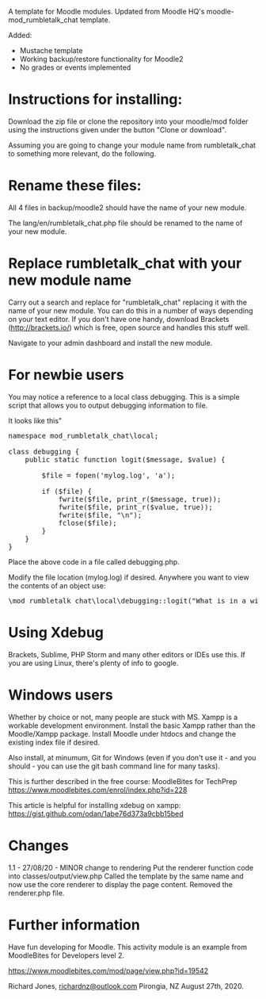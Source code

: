 A template for Moodle modules.  Updated from Moodle HQ's moodle-mod_rumbletalk_chat template.

Added:

 - Mustache template
 - Working backup/restore functionality for Moodle2
 - No grades or events implemented

Instructions for installing:
============================

Download the zip file or clone the repository into your moodle/mod folder using the instructions given under the button "Clone or download".

Assuming you are going to change your module name from rumbletalk_chat to something more relevant, do the following.

Rename these files:
===================
All 4 files in backup/moodle2 should have the name of your new module.

The lang/en/rumbletalk_chat.php file should be renamed to the name of your new module.

Replace rumbletalk_chat with your new module name
========================================
Carry out a search and replace for "rumbletalk_chat" replacing it with the name of your new module.  You can do this in a number of ways depending on your text editor.  If you don't have one handy, download Brackets (http://brackets.io/) which is free, open source and handles this stuff well.

Navigate to your admin dashboard and install the new module.

For newbie users
================
You may notice a reference to a local class debugging.  This is a simple script that allows you to output debugging information to file.

It looks like this"

<pre>
namespace mod_rumbletalk_chat\local;

class debugging {
    public static function logit($message, $value) {

        $file = fopen('mylog.log', 'a');

        if ($file) {
            fwrite($file, print_r($message, true));
            fwrite($file, print_r($value, true));
            fwrite($file, "\n");
            fclose($file);
        }
    }
}
</pre>

Place the above code in a file called debugging.php.

Modify the file location (mylog.log) if desired.  Anywhere you want to view the contents of an object use:
<pre>
\mod_rumbletalk_chat\local\debugging::logit("What is in a widegt: ", $rumbletalk_chat);
</pre>

Using Xdebug
============
Brackets, Sublime, PHP Storm and many other editors or IDEs use this.  If you are using Linux, there's plenty of info to google.

Windows users
=============
Whether by choice or not, many people are stuck with MS.  Xampp is a workable development environment.  Install the basic Xampp rather than the Moodle/Xampp package.  Install Moodle under htdocs and change the existing index file if desired.

Also install, at minumum, Git for Windows (even if you don't use it - and you should - you can use the git bash command line for many tasks).

This is further described in the free course: MoodleBites for TechPrep
https://www.moodlebites.com/enrol/index.php?id=228

This article is helpful for installing xdebug on xampp:
https://gist.github.com/odan/1abe76d373a9cbb15bed

Changes
=======
1.1 - 27/08/20 - MINOR change to rendering
Put the renderer function code into classes/output/view.php
Called the template by the same name and now use the core renderer to display the page content.
Removed the renderer.php file.

Further information
===================
Have fun developing for Moodle.  This activity module is an
example from MoodleBites for Developers level 2.

https://www.moodlebites.com/mod/page/view.php?id=19542

Richard Jones, richardnz@outlook.com
Pirongia, NZ
August 27th, 2020.
